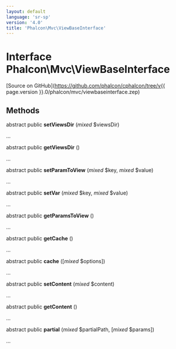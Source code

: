 ```yaml
---
layout: default
language: 'sr-sp'
version: '4.0'
title: 'Phalcon\Mvc\ViewBaseInterface'
---
```


# Interface **Phalcon\Mvc\ViewBaseInterface**

[Source on GitHub](https://github.com/phalcon/cphalcon/tree/v{{ page.version }}.0/phalcon/mvc/viewbaseinterface.zep)

## Methods

abstract public **setViewsDir** (*mixed* $viewsDir)

...

abstract public **getViewsDir** ()

...

abstract public **setParamToView** (*mixed* $key, *mixed* $value)

...

abstract public **setVar** (*mixed* $key, *mixed* $value)

...

abstract public **getParamsToView** ()

...

abstract public **getCache** ()

...

abstract public **cache** ([*mixed* $options])

...

abstract public **setContent** (*mixed* $content)

...

abstract public **getContent** ()

...

abstract public **partial** (*mixed* $partialPath, [*mixed* $params])

...